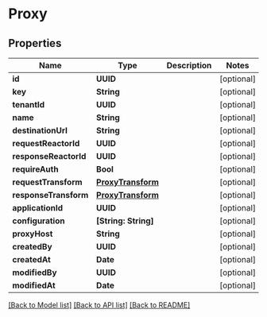 # Proxy

## Properties
Name | Type | Description | Notes
------------ | ------------- | ------------- | -------------
**id** | **UUID** |  | [optional] 
**key** | **String** |  | [optional] 
**tenantId** | **UUID** |  | [optional] 
**name** | **String** |  | [optional] 
**destinationUrl** | **String** |  | [optional] 
**requestReactorId** | **UUID** |  | [optional] 
**responseReactorId** | **UUID** |  | [optional] 
**requireAuth** | **Bool** |  | [optional] 
**requestTransform** | [**ProxyTransform**](ProxyTransform.md) |  | [optional] 
**responseTransform** | [**ProxyTransform**](ProxyTransform.md) |  | [optional] 
**applicationId** | **UUID** |  | [optional] 
**configuration** | **[String: String]** |  | [optional] 
**proxyHost** | **String** |  | [optional] 
**createdBy** | **UUID** |  | [optional] 
**createdAt** | **Date** |  | [optional] 
**modifiedBy** | **UUID** |  | [optional] 
**modifiedAt** | **Date** |  | [optional] 

[[Back to Model list]](../README.md#documentation-for-models) [[Back to API list]](../README.md#documentation-for-api-endpoints) [[Back to README]](../README.md)


